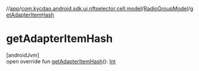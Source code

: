 //[app](../../../index.md)/[com.kycdao.android.sdk.ui.nftselector.cell.model](../index.md)/[RadioGroupModel](index.md)/[getAdapterItemHash](get-adapter-item-hash.md)

# getAdapterItemHash

[androidJvm]\
open override fun [getAdapterItemHash](get-adapter-item-hash.md)(): [Int](https://kotlinlang.org/api/latest/jvm/stdlib/kotlin/-int/index.html)
